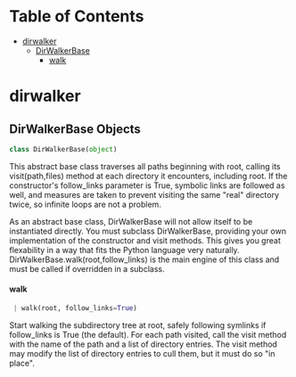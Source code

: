 # Table of Contents

* [dirwalker](#dirwalker)
  * [DirWalkerBase](#dirwalker.DirWalkerBase)
    * [walk](#dirwalker.DirWalkerBase.walk)

<a name="dirwalker"></a>
# dirwalker

<a name="dirwalker.DirWalkerBase"></a>
## DirWalkerBase Objects

```python
class DirWalkerBase(object)
```

This abstract base class traverses all paths beginning with root,
calling its visit(path,files) method at each directory it encounters,
including root. If the constructor's follow_links parameter is True,
symbolic links are followed as well, and measures are taken to prevent
visiting the same "real" directory twice, so infinite loops are not a
problem.

As an abstract base class, DirWalkerBase will not allow itself to be
instantiated directly. You must subclass DirWalkerBase, providing your
own implementation of the constructor and visit methods. This gives
you great flexability in a way that fits the Python language very
naturally. DirWalkerBase.walk(root,follow_links) is the main engine of
this class and must be called if overridden in a subclass.

<a name="dirwalker.DirWalkerBase.walk"></a>
#### walk

```python
 | walk(root, follow_links=True)
```

Start walking the subdirectory tree at root, safely following
symlinks if follow_links is True (the default). For each path
visited, call the visit method with the name of the path and a list
of directory entries. The visit method may modify the list of
directory entries to cull them, but it must do so "in place".

